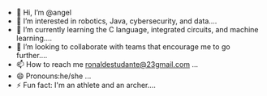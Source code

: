 - 👋 Hi, I’m @angel
- 👀 I’m interested in robotics, Java, cybersecurity, and data....
- 🌱 I’m currently learning the C language, integrated circuits, and machine learning....
- 💞️ I’m looking to collaborate  with teams that encourage me to go further....
- 📫 How to reach me ronaldestudante@23gmail.com ...
- 😄 Pronouns:he/she ...
- ⚡ Fun fact: I'm an athlete and an archer....

<!---
angeluuy/angeluuy is a ✨ special ✨ repository because its `README.md` (this file) appears on your GitHub profile.
You can click the Preview link to take a look at your changes.
--->
